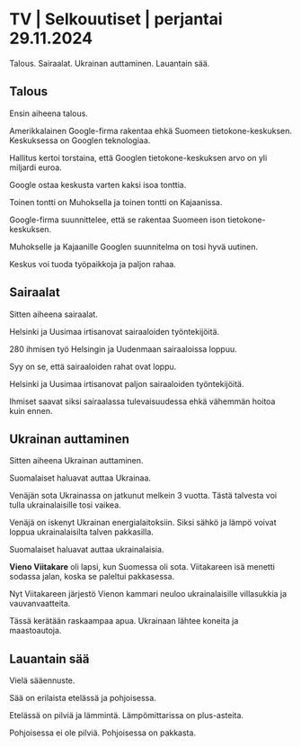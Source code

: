 # TV \| Selkouutiset \| perjantai 29.11.2024

Talous. Sairaalat. Ukrainan auttaminen. Lauantain sää.

## Talous

Ensin aiheena talous.

Amerikkalainen Google-firma rakentaa ehkä Suomeen tietokone-keskuksen. Keskuksessa on Googlen teknologiaa.

Hallitus kertoi torstaina, että Googlen tietokone-keskuksen arvo on yli miljardi euroa.

Google ostaa keskusta varten kaksi isoa tonttia.

Toinen tontti on Muhoksella ja toinen tontti on Kajaanissa.

Google-firma suunnittelee, että se rakentaa Suomeen ison tietokone-keskuksen.

Muhokselle ja Kajaanille Googlen suunnitelma on tosi hyvä uutinen.

Keskus voi tuoda työpaikkoja ja paljon rahaa.

## Sairaalat

Sitten aiheena sairaalat.

Helsinki ja Uusimaa irtisanovat sairaaloiden työntekijöitä.

280 ihmisen työ Helsingin ja Uudenmaan sairaaloissa loppuu.

Syy on se, että sairaaloiden rahat ovat loppu.

Helsinki ja Uusimaa irtisanovat paljon sairaaloiden työntekijöitä.

Ihmiset saavat siksi sairaalassa tulevaisuudessa ehkä vähemmän hoitoa kuin ennen.

## Ukrainan auttaminen

Sitten aiheena Ukrainan auttaminen.

Suomalaiset haluavat auttaa Ukrainaa.

Venäjän sota Ukrainassa on jatkunut melkein 3 vuotta. Tästä talvesta voi tulla ukrainalaisille tosi vaikea.

Venäjä on iskenyt Ukrainan energialaitoksiin. Siksi sähkö ja lämpö voivat loppua ukrainalaisilta talven pakkasilla.

Suomalaiset haluavat auttaa ukrainalaisia.

**Vieno Viitakare** oli lapsi, kun Suomessa oli sota. Viitakareen isä menetti sodassa jalan, koska se paleltui pakkasessa.

Nyt Viitakareen järjestö Vienon kammari neuloo ukrainalaisille villasukkia ja vauvanvaatteita.

Tässä kerätään raskaampaa apua. Ukrainaan lähtee koneita ja maastoautoja.

## Lauantain sää

Vielä sääennuste.

Sää on erilaista etelässä ja pohjoisessa.

Etelässä on pilviä ja lämmintä. Lämpömittarissa on plus-asteita.

Pohjoisessa ei ole pilviä. Pohjoisessa on pakkasta.


